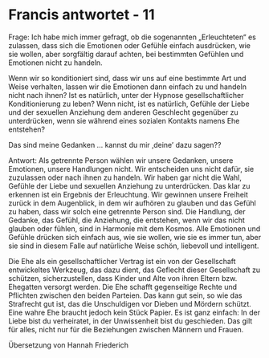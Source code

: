 # Francis antwortet - 11

Frage: Ich habe mich immer gefragt, ob die sogenannten „Erleuchteten“ es zulassen, dass sich die Emotionen oder Gefühle einfach ausdrücken, wie sie wollen, aber sorgfältig darauf achten, bei bestimmten Gefühlen und Emotionen nicht zu handeln.

Wenn wir so konditioniert sind, dass wir uns auf eine bestimmte Art und Weise verhalten, lassen wir die Emotionen dann einfach zu und handeln nicht nach ihnen? Ist es natürlich, unter der Hypnose gesellschaftlicher Konditionierung zu leben? Wenn nicht, ist es natürlich, Gefühle der Liebe und der sexuellen Anziehung dem anderen Geschlecht gegenüber zu unterdrücken, wenn sie während eines sozialen Kontakts namens Ehe entstehen?

Das sind meine Gedanken ... kannst du mir ‚deine’ dazu sagen??

Antwort: Als getrennte Person wählen wir unsere Gedanken, unsere Emotionen, unsere Handlungen nicht. Wir entscheiden uns nicht dafür, sie zuzulassen oder nach ihnen zu handeln. Wir haben gar nicht die Wahl, Gefühle der Liebe und sexuellen Anziehung zu unterdrücken. Das klar zu erkennen ist ein Ergebnis der Erleuchtung. Wir gewinnen unsere Freiheit zurück in dem Augenblick, in dem wir aufhören zu glauben und das Gefühl zu haben, dass wir solch eine getrennte Person sind. Die Handlung, der Gedanke, das Gefühl, die Anziehung, die entstehen, wenn wir das nicht glauben oder fühlen, sind in Harmonie mit dem Kosmos. Alle Emotionen und Gefühle drücken sich einfach aus, wie sie wollen, wie sie es immer tun, aber sie sind in diesem Falle auf natürliche Weise schön, liebevoll und intelligent.

Die Ehe als ein gesellschaftlicher Vertrag ist ein von der Gesellschaft entwickeltes Werkzeug, das dazu dient, das Geflecht dieser Gesellschaft zu schützen, sicherzustellen, dass Kinder und Alte von ihren Eltern bzw. Ehegatten versorgt werden. Die Ehe schafft gegenseitige Rechte und Pflichten zwischen den beiden Parteien. Das kann gut sein, so wie das Strafrecht gut ist, das die Unschuldigen vor Dieben und Mördern schützt. Eine wahre Ehe braucht jedoch kein Stück Papier. Es ist ganz einfach: In der Liebe bist du verheiratet, in der Unwissenheit bist du geschieden. Das gilt für alles, nicht nur für die Beziehungen zwischen Männern und Frauen.

Übersetzung von Hannah Friederich


